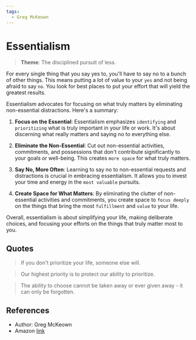 ```yaml
---
tags:
  - Greg McKeown
---
```


# Essentialism

> **Theme**: The disciplined pursuit of less.

For every single thing that you say yes to, you'll have to say no to a bunch of other things. This means putting a lot of value to your `yes` and not being afraid to say `no`. You look for best places to put your effort that will yield the greatest results.

Essentialism advocates for focusing on what truly matters by eliminating non-essential distractions. Here's a summary:

1. **Focus on the Essential**: Essentialism emphasizes `identifying` and `prioritizing` what is truly important in your life or work. It's about discerning what really matters and saying no to everything else.

2. **Eliminate the Non-Essential**: Cut out non-essential activities, commitments, and possessions that don't contribute significantly to your goals or well-being. This creates `more space` for what truly matters.

3. **Say No, More Often**: Learning to say no to non-essential requests and distractions is crucial in embracing essentialism. It allows you to invest your time and energy in the `most valuable` pursuits.

4. **Create Space for What Matters**: By eliminating the clutter of non-essential activities and commitments, you create space to `focus deeply` on the things that bring the most `fulfillment` and `value` to your life.

Overall, essentialism is about simplifying your life, making deliberate choices, and focusing your efforts on the things that truly matter most to you.

## Quotes

> If you don't prioritize your life, someone else will.

> Our highest priority is to protect our ability to prioritize.

> The ability to choose cannot be taken away or ever given away - it can only be forgotten.

## References

- Author: Greg McKeown
- Amazon [link](https://a.co/d/eeknBeQ)
